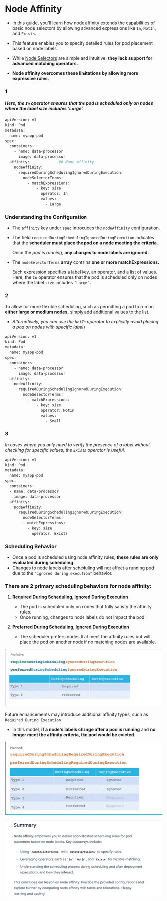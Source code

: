 # Node Affinity
-   In this guide, you'll learn how node affinity extends the capabilities of basic node selectors by allowing advanced expressions like ```In```, ```NotIn```, and ```Exists```. 
-   This feature enables you to specify detailed rules for pod placement based on node labels.
-   While [Node Selectors](4.%20Node_Selector.md) are simple and intuitive, **they lack support for advanced matching operators.**

-   **Node affinity overcomes these limitations by allowing more expressive rules.**

### 1 
#### *Here, the ```In``` operator ensures that the pod is scheduled only on nodes where the label size includes ‘Large’.*

```bash
apiVersion: v1
kind: Pod
metadata:
  name: myapp-pod
spec:
  containers:
    - name: data-processor
      image: data-processor
  affinity:             ## Node_Affinity
    nodeAffinity:
      requiredDuringSchedulingIgnoredDuringExecution:
        nodeSelectorTerms:
          - matchExpressions:
              - key: size
                operator: In
                values:
                  - Large
```

###  Understanding the Configuration

- The ```affinity``` key under ```spec``` introduces the ```nodeAffinity``` configuration.
- The field ```requiredDuringSchedulingIgnoredDuringExecution``` indicates that the **scheduler must place the pod on a node meeting the criteria**. 

  Once the *pod is running*, **any changes to node labels are ignored.**
- The ```nodeSelectorTerms``` **array** contains **one or more matchExpressions.** 

  Each expression specifies a label key, an operator, and a list of values. Here, the ```In``` operator ensures that the pod is scheduled only on nodes where the label ```size``` includes ```‘Large’.```


### 2
To allow for more flexible scheduling, such as permitting a pod to run on **either large or medium nodes,** simply add additional values to the list. 

- *Alternatively, you can use the ```NotIn``` operator to explicitly avoid placing a pod on nodes with specific labels*


```bash
apiVersion: v1
kind: Pod
metadata:
  name: myapp-pod
spec:
  containers:
    - name: data-processor
      image: data-processor
  affinity:
    nodeAffinity:
      requiredDuringSchedulingIgnoredDuringExecution:
        nodeSelectorTerms:
          - matchExpressions:
              - key: size
                operator: NotIn
                values:
                  - Small
```


### 3
*In cases where you only need to verify the presence of a label without checking for specific values, the ```Exists``` operator is useful.*

```bash
apiVersion: v1
kind: Pod
metadata:
  name: myapp-pod
spec:
  containers:
  - name: data-processor
    image: data-processor
  affinity:
    nodeAffinity:
      requiredDuringSchedulingIgnoredDuringExecution:
        nodeSelectorTerms:
        - matchExpressions:
          - key: size
            operator: Exists
```

### Scheduling Behavior
-   Once a pod is scheduled using node affinity rules, **these rules are only evaluated during scheduling.** 
- Changes to node labels after scheduling will not affect a running pod due to the ```"ignored during execution"``` behavior.


### There are 2 primary scheduling behaviors for node affinity:

  1.  **Required During Scheduling, Ignored During Execution**
        -   The pod is scheduled only on nodes that fully satisfy the affinity rules.
        -   Once running, changes to node labels do not impact the pod.

  2.  **Preferred During Scheduling, Ignored During Execution**
        -   The scheduler prefers nodes that meet the affinity rules but will place the pod on another node if no matching nodes are available.


![](../../images/kubernetes_core25.png)


Future enhancements may introduce additional affinity types, such as ```Required During Execution.``` 
- In this model, **if a node's labels change after a pod is running** and **no longer meet the affinity criteria, the pod would be evicted.**

![](../../images/kubernetes_core26.png)


![](../../images/kubernetes_core27.png)
